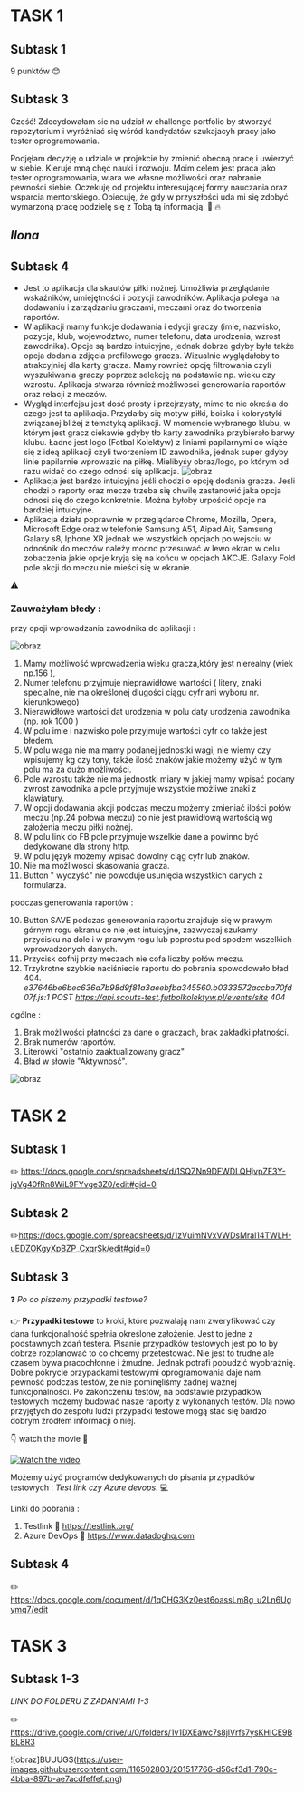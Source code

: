 # TASK 1

## Subtask 1

9 punktów 😊

## Subtask 3 
Cześć! Zdecydowałam sie na udział w challenge portfolio by stworzyć repozytorium i wyróżniać się wśród kandydatów szukajacyh pracy jako tester oprogramowania.

Podjęłam decyzję o udziale w projekcie by zmienić obecną pracę i uwierzyć w siebie. Kieruje mną chęć nauki i rozwoju. Moim celem jest praca jako tester oprogramowania, wiara we własne możliwości oraz nabranie pewności siebie. Oczekuję od projektu interesującej formy nauczania oraz wsparcia mentorskiego. Obiecuję, że gdy w przyszłości uda mi się zdobyć wymarzoną pracę podzielę się z Tobą tą informacją.   :muscle: :fire:

## _Ilona_

## Subtask 4
* Jest to aplikacja dla skautów piłki nożnej. Umożliwia przeglądanie wskaźników, umiejętności i pozycji zawodników. Aplikacja polega na dodawaniu i zarządzaniu graczami, meczami oraz do tworzenia raportów. 
* W aplikacji mamy funkcje dodawania i edycji graczy (imie, nazwisko, pozycja, klub, wojewodztwo, numer telefonu, data urodzenia, wzrost zawodnika). Opcje są bardzo intuicyjne, jednak dobrze gdyby była także opcja dodania zdjęcia profilowego gracza. Wizualnie wyglądałoby to atrakcyjniej dla karty gracza. Mamy rownież opcję filtrowania czyli wyszukiwania graczy poprzez selekcję na podstawie np. wieku czy wzrostu. Aplikacja stwarza również możliwosci generowania raportów oraz relacji z meczów.
* Wygląd interfejsu jest dość prosty i przejrzysty, mimo to nie określa do czego jest ta aplikacja. Przydałby się motyw piłki, boiska i kolorystyki związanej bliżej z tematyką aplikacji. W momencie wybranego klubu, w którym jest gracz ciekawie gdyby tło karty zawodnika przybierało barwy klubu. Ładne jest logo (Fotbal Kolektyw) z liniami papilarnymi co wiąże się z ideą aplikacji czyli tworzeniem ID zawodnika, jednak super gdyby linie papilarnie wprowazić na piłkę. Mielibyśy obraz/logo, po którym od razu widać do czego odnośi się aplikacja.
![obraz](https://user-images.githubusercontent.com/116502803/198896849-d02f7b93-9408-45f3-a6f6-03e812ec0d2d.png)
* Aplikacja jest bardzo intuicyjna jeśli chodzi o opcję dodania gracza. Jesli chodzi o raporty oraz mecze trzeba się chwilę zastanowić jaka opcja odnosi się do czego konkretnie. Można byłoby urpościć opcje na bardziej intuicyjne. 
* Aplikacja działa poprawnie w przeglądarce Chrome, Mozilla, Opera, Microsoft Edge oraz w telefonie Samsung A51, Aipad Air, Samsung Galaxy s8, Iphone XR jednak we wszystkich opcjach po wejsciu w odnośnik do meczów należy mocno przesuwać w lewo ekran w celu zobaczenia jakie opcje kryją się na końcu w opcjach AKCJE. Galaxy Fold pole akcji do meczu nie mieści się w ekranie.

:warning: 
### Zauważyłam błedy :
przy opcji wprowadzania zawodnika do aplikacji : 

![obraz](https://user-images.githubusercontent.com/116502803/201052623-874b0481-1296-48eb-b478-f83e7253948c.png)


 1. Mamy możliwość wprowadzenia wieku gracza,który jest nierealny (wiek np.156 ),
 2. Numer telefonu przyjmuje nieprawidłowe wartości ( litery, znaki specjalne, nie ma określonej dlugości ciągu cyfr ani wyboru nr. kierunkowego)
 3. Nierawidłowe wartości dat urodzenia w polu daty urodzenia zawodnika (np. rok 1000 )
 4. W polu imie i nazwisko pole przyjmuje wartości cyfr co także jest błedem.
 5. W polu waga nie ma mamy podanej jednostki wagi, nie wiemy czy wpisujemy kg czy tony, także ilość znaków jakie możemy użyć w tym polu ma za dużo      możliwości.
 6. Pole wzrostu także nie ma jednostki miary w jakiej mamy wpisać podany zwrost zawodnika a pole przyjmuje wszystkie możliwe znaki z klawiatury.
 7. W opcji dodawania akcji podczas meczu możemy zmieniać ilości połów meczu (np.24 połowa meczu) co nie jest prawidłową wartością wg założenia meczu piłki nożnej.
 8. W polu link do FB pole przyjmuje wszelkie dane a powinno być dedykowane dla strony http.
 9. W polu język możemy wpisać dowolny ciąg cyfr lub znaków.
 10. Nie ma możliwosci skasowania gracza. 
 11. Button " wyczyść" nie powoduje usunięcia wszystkich danych z formularza. 
 
 podczas generowania raportów :
 
10. Button SAVE podczas generowania raportu znajduje się w prawym górnym rogu ekranu co nie jest intuicyjne, zazwyczaj szukamy przycisku na dole i w prawym rogu lub poprostu pod spodem wszelkich wprowadzonych danych. 
11. Przycisk cofnij przy meczach nie cofa liczby połów meczu. 
12. Trzykrotne szybkie naciśniecie raportu do pobrania spowodowało bład 404. *e37646be6bec636a7b98d9f81a3aeebfba345560.b0333572accba70fd07f.js:1          POST https://api.scouts-test.futbolkolektyw.pl/events/site 404*

ogólne :
1. Brak możliwości płatności za dane o graczach, brak zakładki płatności. 
2. Brak numerów raportów.
3. Literówki "ostatnio zaaktualizowany gracz"
4. Bład w słowie "Aktywnosć". 

![obraz](https://user-images.githubusercontent.com/116502803/201538188-7d65fae8-deb3-44a4-b55a-6a64661ec51c.png)



# TASK 2

## Subtask 1

:pencil2: https://docs.google.com/spreadsheets/d/1SQZNn9DFWDLQHjvpZF3Y-jgVg40fRn8WiL9FYvge3Z0/edit#gid=0

## Subtask 2

:pencil2:https://docs.google.com/spreadsheets/d/1zVuimNVxVWDsMral14TWLH-uEDZOKgyXpBZP_CxqrSk/edit#gid=0

## Subtask 3
:question:
_Po co piszemy przypadki testowe?_ 
   
  :point_right: **Przypadki testowe** to kroki, które pozwalają nam zweryfikować czy dana funkcjonalność spełnia określone założenie. Jest to jedne z podstawnych zdań testera. Pisanie przypadków testowych jest po to by dobrze rozplanować to co chcemy przetestować. Nie jest to trudne ale czasem bywa pracochłonne i żmudne. Jednak potrafi pobudzić wyobraźnię. Dobre pokrycie przypadkami testowymi oprogramowania daje nam pewność podczas testów, że nie pominęliśmy żadnej ważnej funkcjonalności. Po zakończeniu testów, na podstawie przypadków testowych możemy budować nasze raporty z wykonanych testów. Dla nowo przyjętych do zespołu ludzi przypadki testowe mogą stać się bardzo dobrym źródłem informacji o niej. 
  
  
 :point_down: watch the movie :movie_camera:
 
 [![Watch the video](https://user-images.githubusercontent.com/116502803/200179639-1fc0c994-0d5f-4642-bd9b-957e68567906.png)](https://www.youtube.com/watch?v=bnXuZiqDCn4)




Możemy użyć programów dedykowanych do pisania przypadków testowych :  _Test link czy Azure devops_. :computer: 

Linki do pobrania :
1. Testlink
:flashlight: https://testlink.org/
2. Azure DevOps
:flashlight: https://www.datadoghq.com 

## Subtask 4

:pencil2: https://docs.google.com/document/d/1qCHG3Kz0est6oassLm8g_u2Ln6Ugymq7/edit

# TASK 3

## Subtask 1-3

_LINK DO FOLDERU Z ZADANIAMI 1-3_

:pencil2: https://drive.google.com/drive/u/0/folders/1v1DXEawc7s8jlVrfs7ysKHICE9BBL8R3

![obraz]BUUUGS(https://user-images.githubusercontent.com/116502803/201517766-d56cf3d1-790c-4bba-897b-ae7acdfeffef.png)




